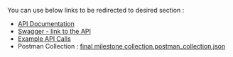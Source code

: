 You can use below links to be redirected to desired section :
- [API Documentation](https://github.com/bounswe/bounswe2023group5/wiki/API-Documentation)
- [Swagger - link to the API](http://ec2-16-16-166-22.eu-north-1.compute.amazonaws.com/swagger-ui/index.html#/)
- [Example API Calls](https://github.com/bounswe/bounswe2023group5/wiki/Example-API-Calls)
- Postman Collection : [final milestone collection.postman_collection.json](https://github.com/bounswe/bounswe2023group5/files/13795699/final.milestone.collection.postman_collection.json)
